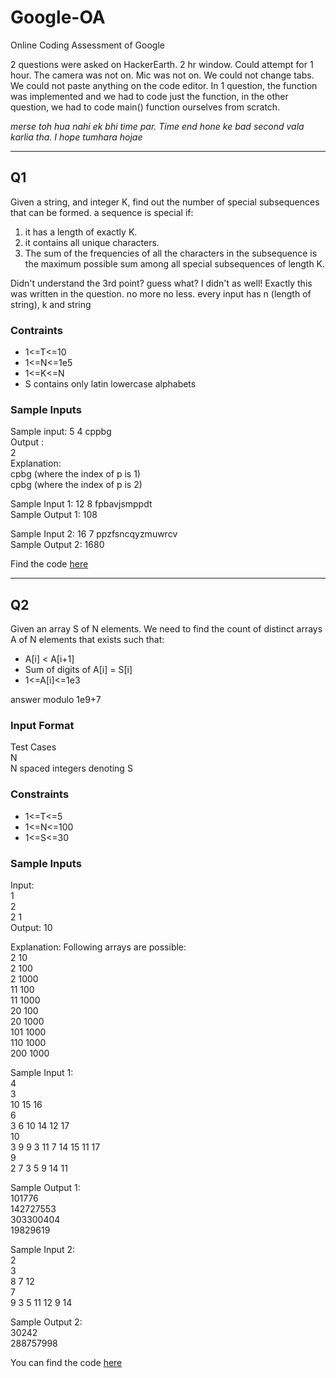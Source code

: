 # Google-OA
Online Coding Assessment of Google

2 questions were asked on HackerEarth. 2 hr window. Could attempt for 1 hour.
The camera was not on. Mic was not on. We could not change tabs. We could not paste anything on the code editor.
In 1 question, the function was implemented and we had to code just the function, in the other question, we had to code main() function ourselves from scratch.

*merse toh hua nahi ek bhi time par. Time end hone ke bad second vala karlia tha. I hope tumhara hojae*

---

## Q1
Given a string, and integer K, find out the number of special subsequences that can be formed.
a sequence is special if:
1) it has a length of exactly K.
2) it contains all unique characters.
3) The sum of the frequencies of all the characters in the subsequence is the maximum possible sum among all special subsequences of length K.

Didn't understand the 3rd point? guess what? I didn't as well! Exactly this was written in the question. no more no less.
every input has n (length of string), k and string

### Contraints
- 1<=T<=10
- 1<=N<=1e5
- 1<=K<=N
- S contains only latin lowercase alphabets

### Sample Inputs
Sample input:
5 4 cppbg\
Output :\
2\
Explanation:\
cpbg (where the index of p is 1)\
cpbg (where the index of p is 2)


Sample Input 1: 12 8 fpbavjsmppdt\
Sample Output 1: 108

Sample Input 2: 16 7 ppzfsncqyzmuwrcv\
Sample Output 2: 1680

Find the code [here](https://github.com/UltigendLemate/Google-OA/blob/main/q1.cpp)

---

## Q2
Given an array S of N elements. We need to find the count of distinct arrays A of N elements that exists such that:
- A[i] < A[i+1]
- Sum of digits of A[i] = S[i]
- 1<=A[i]<=1e3

answer modulo 1e9+7

### Input Format
Test Cases\
N\
N spaced integers denoting S

### Constraints
- 1<=T<=5
- 1<=N<=100
- 1<=S<=30

### Sample Inputs
Input:\
1\
2\
2 1\
Output:
10

Explanation:
Following arrays are possible:\
2 10\
2 100\
2 1000\
11 100\
11 1000\
20 100\
20 1000\
101 1000\
110 1000\
200 1000

Sample Input 1:\
4\
3\
10 15 16\
6\
3 6 10 14 12 17\
10\
3 9 9 3 11 7 14 15 11 17\
9\
2 7 3 5 9 14 11

Sample Output 1:\
101776\
142727553\
303300404\
19829619

Sample Input 2:\
2\
3\
8 7 12\
7\
9 3 5 11 12 9 14

Sample Output 2:\
30242\
288757998

You can find the code [here](https://github.com/UltigendLemate/Google-OA/blob/main/q2.cpp)










